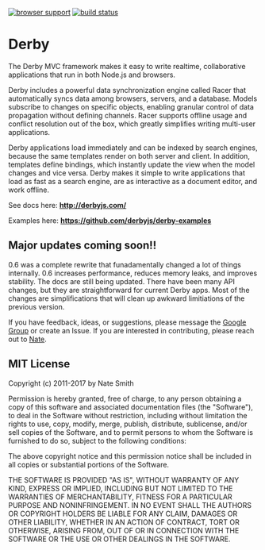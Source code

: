 [![browser support](https://ci.testling.com/derbyjs/derby.png)](https://ci.testling.com/derbyjs/derby)
[![build status](https://api.travis-ci.org/derbyjs/derby.png)](http://travis-ci.org/derbyjs/derby)

# Derby

The Derby MVC framework makes it easy to write realtime, collaborative applications that run in both Node.js and browsers.

Derby includes a powerful data synchronization engine called Racer that automatically syncs data among browsers, servers, and a database. Models subscribe to changes on specific objects, enabling granular control of data propagation without defining channels. Racer supports offline usage and conflict resolution out of the box, which greatly simplifies writing multi-user applications.

Derby applications load immediately and can be indexed by search engines, because the same templates render on both server and client. In addition, templates define bindings, which instantly update the view when the model changes and vice versa. Derby makes it simple to write applications that load as fast as a search engine, are as interactive as a document editor, and work offline.

See docs here: **http://derbyjs.com/**

Examples here: **https://github.com/derbyjs/derby-examples**

## Major updates coming soon!!

0.6 was a complete rewrite that funadamentally changed a lot of things internally. 0.6 increases performance, reduces memory leaks, and improves stability. The docs are still being updated. There have been many API changes, but they are straightforward for current Derby apps. Most of the changes are simplifications that will clean up awkward limitiations of the previous version.

If you have feedback, ideas, or suggestions, please message the [Google Group](http://groups.google.com/group/derbyjs) or create an Issue. If you are interested in contributing, please reach out to [Nate](https://github.com/nateps).

## MIT License
Copyright (c) 2011-2017 by Nate Smith

Permission is hereby granted, free of charge, to any person obtaining a copy
of this software and associated documentation files (the "Software"), to deal
in the Software without restriction, including without limitation the rights
to use, copy, modify, merge, publish, distribute, sublicense, and/or sell
copies of the Software, and to permit persons to whom the Software is
furnished to do so, subject to the following conditions:

The above copyright notice and this permission notice shall be included in
all copies or substantial portions of the Software.

THE SOFTWARE IS PROVIDED "AS IS", WITHOUT WARRANTY OF ANY KIND, EXPRESS OR
IMPLIED, INCLUDING BUT NOT LIMITED TO THE WARRANTIES OF MERCHANTABILITY,
FITNESS FOR A PARTICULAR PURPOSE AND NONINFRINGEMENT. IN NO EVENT SHALL THE
AUTHORS OR COPYRIGHT HOLDERS BE LIABLE FOR ANY CLAIM, DAMAGES OR OTHER
LIABILITY, WHETHER IN AN ACTION OF CONTRACT, TORT OR OTHERWISE, ARISING FROM,
OUT OF OR IN CONNECTION WITH THE SOFTWARE OR THE USE OR OTHER DEALINGS IN
THE SOFTWARE.
